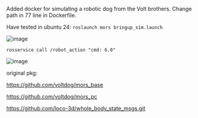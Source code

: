 Added docker for simulating a robotic dog from the Volt brothers. 
Change path in 77 line in Dockerfile.

Have tested in ubuntu 24:
``` roslaunch mors bringup_sim.launch ```

![image](https://github.com/user-attachments/assets/178f15e5-892c-4d68-92f5-f0831d643206)

``` rosservice call /robot_action "cmd: 6.0" ```

![image](https://github.com/user-attachments/assets/e130d4cf-44c2-448d-b326-e3dc1561e177)

original pkg:

https://github.com/voltdog/mors_base

https://github.com/voltdog/mors_pc

https://github.com/loco-3d/whole_body_state_msgs.git
